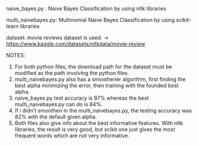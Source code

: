 naive_bayes.py : Naive Bayes Classification by using nltk libraries

multi_naivebayes.py: Multinomial Naive Bayes Classification by using scikit-learn libraries

dataset: movie reviews dataset is used. -> https://www.kaggle.com/datasets/nltkdata/movie-review 

NOTES: 

1. For both python files, the download path for the dataset must be modified as the path involving the python files.
2. multi_naivebayes.py also has a smoothener algorithm, first finding the best alpha minimizing the error, then training with the founded best alpha.
3. naive_bayes.py test accuracy is 97% whereas the best multi_naivebayes.py can do is 84%.
4. If i didn't smoothen in the multi_naivebayes.py, the testing accuracy was 82% with the default given alpha.
5. Both files also give info about the best informative features. With nltk libraries, the result is very good, but scikit one just gives the most frequent words which are not very informative.  
